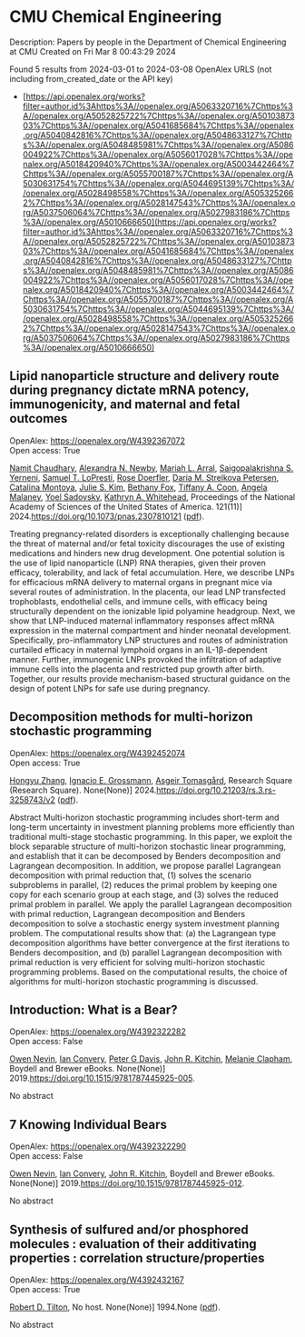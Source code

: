 # CMU Chemical Engineering
Description: Papers by people in the Department of Chemical Engineering at CMU
Created on Fri Mar  8 00:43:29 2024

Found 5 results from 2024-03-01 to 2024-03-08
OpenAlex URLS (not including from_created_date or the API key)
- [https://api.openalex.org/works?filter=author.id%3Ahttps%3A//openalex.org/A5063320716%7Chttps%3A//openalex.org/A5052825722%7Chttps%3A//openalex.org/A5010387303%7Chttps%3A//openalex.org/A5041685684%7Chttps%3A//openalex.org/A5040842816%7Chttps%3A//openalex.org/A5048633127%7Chttps%3A//openalex.org/A5048485981%7Chttps%3A//openalex.org/A5086004922%7Chttps%3A//openalex.org/A5056017028%7Chttps%3A//openalex.org/A5018420940%7Chttps%3A//openalex.org/A5003442464%7Chttps%3A//openalex.org/A5055700187%7Chttps%3A//openalex.org/A5030631754%7Chttps%3A//openalex.org/A5044695139%7Chttps%3A//openalex.org/A5028498558%7Chttps%3A//openalex.org/A5053252662%7Chttps%3A//openalex.org/A5028147543%7Chttps%3A//openalex.org/A5037506064%7Chttps%3A//openalex.org/A5027983186%7Chttps%3A//openalex.org/A5010666650](https://api.openalex.org/works?filter=author.id%3Ahttps%3A//openalex.org/A5063320716%7Chttps%3A//openalex.org/A5052825722%7Chttps%3A//openalex.org/A5010387303%7Chttps%3A//openalex.org/A5041685684%7Chttps%3A//openalex.org/A5040842816%7Chttps%3A//openalex.org/A5048633127%7Chttps%3A//openalex.org/A5048485981%7Chttps%3A//openalex.org/A5086004922%7Chttps%3A//openalex.org/A5056017028%7Chttps%3A//openalex.org/A5018420940%7Chttps%3A//openalex.org/A5003442464%7Chttps%3A//openalex.org/A5055700187%7Chttps%3A//openalex.org/A5030631754%7Chttps%3A//openalex.org/A5044695139%7Chttps%3A//openalex.org/A5028498558%7Chttps%3A//openalex.org/A5053252662%7Chttps%3A//openalex.org/A5028147543%7Chttps%3A//openalex.org/A5037506064%7Chttps%3A//openalex.org/A5027983186%7Chttps%3A//openalex.org/A5010666650)

## Lipid nanoparticle structure and delivery route during pregnancy dictate mRNA potency, immunogenicity, and maternal and fetal outcomes   

OpenAlex: https://openalex.org/W4392367072    
Open access: True
    
[Namit Chaudhary](https://openalex.org/A5073121497), [Alexandra N. Newby](https://openalex.org/A5080909957), [Mariah L. Arral](https://openalex.org/A5049474410), [Saigopalakrishna S. Yerneni](https://openalex.org/A5075263409), [Samuel T. LoPresti](https://openalex.org/A5064315710), [Rose Doerfler](https://openalex.org/A5050347382), [Daria M. Strelkova Petersen](https://openalex.org/A5082946273), [Catalina Montoya](https://openalex.org/A5068381010), [Julie S. Kim](https://openalex.org/A5046231534), [Bethany Fox](https://openalex.org/A5073349333), [Tiffany A. Coon](https://openalex.org/A5056257626), [Angela Malaney](https://openalex.org/A5011734251), [Yoel Sadovsky](https://openalex.org/A5063409367), [Kathryn A. Whitehead](https://openalex.org/A5010666650), Proceedings of the National Academy of Sciences of the United States of America. 121(11)] 2024.https://doi.org/10.1073/pnas.2307810121 ([pdf](https://www.pnas.org/doi/pdf/10.1073/pnas.2307810121)).
    
Treating pregnancy-related disorders is exceptionally challenging because the threat of maternal and/or fetal toxicity discourages the use of existing medications and hinders new drug development. One potential solution is the use of lipid nanoparticle (LNP) RNA therapies, given their proven efficacy, tolerability, and lack of fetal accumulation. Here, we describe LNPs for efficacious mRNA delivery to maternal organs in pregnant mice via several routes of administration. In the placenta, our lead LNP transfected trophoblasts, endothelial cells, and immune cells, with efficacy being structurally dependent on the ionizable lipid polyamine headgroup. Next, we show that LNP-induced maternal inflammatory responses affect mRNA expression in the maternal compartment and hinder neonatal development. Specifically, pro-inflammatory LNP structures and routes of administration curtailed efficacy in maternal lymphoid organs in an IL-1β-dependent manner. Further, immunogenic LNPs provoked the infiltration of adaptive immune cells into the placenta and restricted pup growth after birth. Together, our results provide mechanism-based structural guidance on the design of potent LNPs for safe use during pregnancy.    

    

## Decomposition methods for multi-horizon stochastic programming   

OpenAlex: https://openalex.org/W4392452074    
Open access: True
    
[Hongyu Zhang](https://openalex.org/A5058691896), [Ignacio E. Grossmann](https://openalex.org/A5056017028), [Asgeir Tomasgård](https://openalex.org/A5068032633), Research Square (Research Square). None(None)] 2024.https://doi.org/10.21203/rs.3.rs-3258743/v2 ([pdf](https://www.researchsquare.com/article/rs-3258743/latest.pdf)).
    
Abstract Multi-horizon stochastic programming includes short-term and long-term uncertainty in investment planning problems more efficiently than traditional multi-stage stochastic programming. In this paper, we exploit the block separable structure of multi-horizon stochastic linear programming, and establish that it can be decomposed by Benders decomposition and Lagrangean decomposition. In addition, we propose parallel Lagrangean decomposition with primal reduction that, (1) solves the scenario subproblems in parallel, (2) reduces the primal problem by keeping one copy for each scenario group at each stage, and (3) solves the reduced primal problem in parallel. We apply the parallel Lagrangean decomposition with primal reduction, Lagrangean decomposition and Benders decomposition to solve a stochastic energy system investment planning problem. The computational results show that: (a) the Lagrangean type decomposition algorithms have better convergence at the first iterations to Benders decomposition, and (b) parallel Lagrangean decomposition with primal reduction is very efficient for solving multi-horizon stochastic programming problems. Based on the computational results, the choice of algorithms for multi-horizon stochastic programming is discussed.    

    

## Introduction: What is a Bear?   

OpenAlex: https://openalex.org/W4392322282    
Open access: False
    
[Owen Nevin](https://openalex.org/A5069391214), [Ian Convery](https://openalex.org/A5042179500), [Peter G Davis](https://openalex.org/A5041821959), [John R. Kitchin](https://openalex.org/A5003442464), [Melanie Clapham](https://openalex.org/A5010391869), Boydell and Brewer eBooks. None(None)] 2019.https://doi.org/10.1515/9781787445925-005.
    
No abstract    

    

## 7 Knowing Individual Bears   

OpenAlex: https://openalex.org/W4392322290    
Open access: False
    
[Owen Nevin](https://openalex.org/A5069391214), [Ian Convery](https://openalex.org/A5042179500), [John R. Kitchin](https://openalex.org/A5003442464), Boydell and Brewer eBooks. None(None)] 2019.https://doi.org/10.1515/9781787445925-012.
    
No abstract    

    

## Synthesis of sulfured and/or phosphored molecules : evaluation of their additivating properties : correlation structure/properties   

OpenAlex: https://openalex.org/W4392432167    
Open access: True
    
[Robert D. Tilton](https://openalex.org/A5037506064), No host. None(None)] 1994.None ([pdf](https://hal.univ-lorraine.fr/tel-01776036/document)).
    
No abstract    

    
